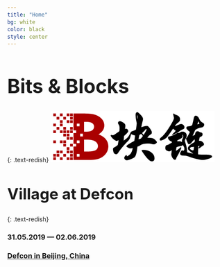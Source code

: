 ```yaml
---
title: "Home"
bg: white
color: black
style: center
---
```


<h1 style='font-size: 320%'><strong>Bits & Blocks</strong></h1>
{: .text-redish}

<img src='img/logotrans-118p.png' alt='Bits and Blocks village logo in red and black hanzi' />

<h2 style='font-size: 250%'>Village at Defcon</h2>
{: .text-redish}

### 31.05.2019 &mdash; 02.06.2019
### [Defcon in Beijing, China](https://www.defcon.org/)
